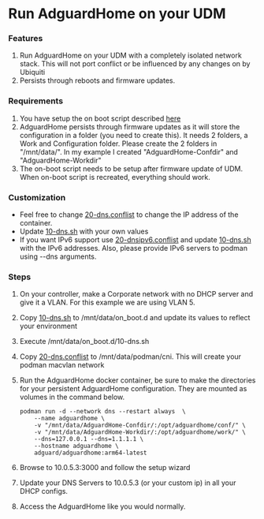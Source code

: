 # Run AdguardHome on your UDM

### Features
1. Run AdguardHome on your UDM with a completely isolated network stack.  This will not port conflict or be influenced by any changes on by Ubiquiti
2. Persists through reboots and firmware updates.

### Requirements
1. You have setup the on boot script described [here](https://github.com/boostchicken/udm-utilities/tree/master/on-boot-script)
2. AdguardHome persists through firmware updates as it will store the configuration in a folder (you need to create this). It needs 2 folders, a Work and Configuration folder. Please create the 2 folders in "/mnt/data/". In my example I created "AdguardHome-Confdir" and "AdguardHome-Workdir"
3. The on-boot script needs to be setup after firmware update of UDM. When on-boot script is recreated, everything should work.

### Customization
* Feel free to change [20-dns.conflist](../cni-plugins/20-dns.conflist) to change the IP address of the container.
* Update [10-dns.sh](../dns-common/on_boot.d/10-dns.sh) with your own values
* If you want IPv6 support use [20-dnsipv6.conflist](../cni-plugins/20-dnsipv6.conflist) and update [10-dns.sh](../dns-common/on_boot.d/10-dns.sh) with the IPv6 addresses. Also, please provide IPv6 servers to podman using --dns arguments.

### Steps
1. On your controller, make a Corporate network with no DHCP server and give it a VLAN. For this example we are using VLAN 5.
1. Copy [10-dns.sh](../dns-common/on_boot.d/10-dns.sh) to /mnt/data/on_boot.d and update its values to reflect your environment
1. Execute /mnt/data/on_boot.d/10-dns.sh
1. Copy [20-dns.conflist](../cni-plugins/20-dns.conflist) to /mnt/data/podman/cni.  This will create your podman macvlan network
1. Run the AdguardHome docker container, be sure to make the directories for your persistent AdguardHome configuration.  They are mounted as volumes in the command below.

    ```shell script
    podman run -d --network dns --restart always  \
        --name adguardhome \
        -v "/mnt/data/AdguardHome-Confdir/:/opt/adguardhome/conf/" \
        -v "/mnt/data/AdguardHome-Workdir/:/opt/adguardhome/work/" \
        --dns=127.0.0.1 --dns=1.1.1.1 \
        --hostname adguardhome \
        adguard/adguardhome:arm64-latest
    ```

7. Browse to 10.0.5.3:3000 and follow the setup wizard
8. Update your DNS Servers to 10.0.5.3 (or your custom ip) in all your DHCP configs.
9. Access the AdguardHome like you would normally.
